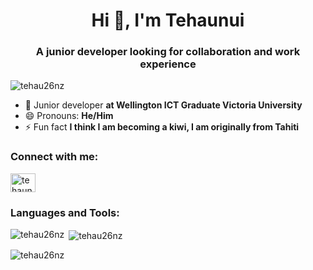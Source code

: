 <h1 align="center">Hi 👋, I'm Tehaunui</h1>
<h3 align="center">A junior developer looking for collaboration and work experience</h3>

<p align="left"> <img src="https://komarev.com/ghpvc/?username=tehau26nz&label=Profile%20views&color=0e75b6&style=flat" alt="tehau26nz" /> </p>

- 🌱 Junior developer **at Wellington ICT Graduate Victoria University**
- 😄 Pronouns: **He/Him**
- ⚡ Fun fact **I think I am becoming a kiwi, I am originally from Tahiti**

<h3 align="left">Connect with me:</h3>
<p align="left">
<a href="https://linkedin.com/in/tehaunuiss" target="blank"><img align="center" src="https://raw.githubusercontent.com/rahuldkjain/github-profile-readme-generator/master/src/images/icons/Social/linked-in-alt.svg" alt="tehaunuiss" height="30" width="40" /></a>
</p>

<h3 align="left">Languages and Tools:</h3>

<p align= "center"><img align="left" src="https://github-readme-stats-blush-nine-41.vercel.app/api/top-langs?username=tehau26nz&show_icons=true&locale=en&layout=compact&langs_count=6&theme=cobalt" alt="tehau26nz" /></p>

<p>&nbsp;<img align="center" src="https://github-readme-stats-blush-nine-41.vercel.app/api?username=tehau26nz&show_icons=true&locale=en&theme=cobalt" alt="tehau26nz"/></p>

<p align= "left"><img src="https://github-readme-streak-stats.herokuapp.com/?user=tehau26nz&theme=cobalt" alt="tehau26nz" /></p>


<!--
**tehau26nz/tehau26nz** is a ✨ _special_ ✨ repository because its `README.md` (this file) appears on your GitHub profile.

Here are some ideas to get you started:

- 🔭 I’m currently working on ...
- 🌱 I’m currently learning ...
- 👯 I’m looking to collaborate on ...
- 🤔 I’m looking for help with ...
- 💬 Ask me about ...
- 📫 How to reach me: ...
- 😄 Pronouns: ...
- ⚡ Fun fact: ...
-->
